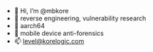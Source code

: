 - 👋 Hi, I’m @mbkore
- 👀 reverse engineering, vulnerability research
- 🌱 aarch64
- 💞️ mobile device anti-forensics
- 📫 level@korelogic.com
